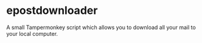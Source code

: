 # epostdownloader
A small Tampermonkey script which allows you to download all your mail to your local computer.

